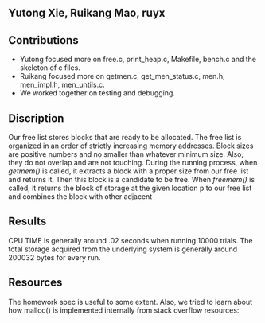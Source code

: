 ## Yutong Xie, Ruikang Mao, ruyx
## Contributions
- Yutong focused more on free.c, print_heap.c, Makefile, bench.c and the skeleton of c files.
- Ruikang focused more on getmen.c, get_men_status.c, men.h, men_impl.h, men_untils.c.
- We worked together on testing and debugging.
## Discription
Our free list stores blocks that are ready to be allocated. The free list is organized in an order of strictly increasing memory addresses. Block sizes are positive numbers and no smaller than whatever minimum size. Also, they do not overlap and are not touching.
During the running process, when *getmem()* is called, it extracts a block with a proper size from our free list and returns it. Then this block is a candidate to be free. When *freemem()* is called, it returns the block of storage at the given location p to our free list and combines the block with other adjacent 
## Results
CPU TIME is generally around .02 seconds when running 10000 trials. The total storage acquired from the underlying system is generally around 200032 bytes for every run.
## Resources
The homework spec is useful to some extent. Also, we tried to learn about how malloc() is implemented internally from stack overflow resources: <a href="https://stackoverflow.com/questions/3479330/how-is-malloc-implemented-internally" target="_blank"></a>
